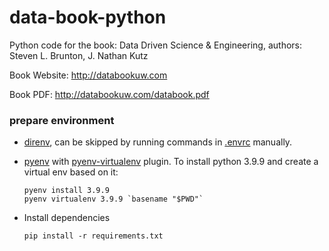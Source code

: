 # data-book-python
Python code for the book: Data Driven Science &amp; Engineering, authors:  Steven L. Brunton, J. Nathan Kutz

Book Website: http://databookuw.com

Book PDF: http://databookuw.com/databook.pdf

### prepare environment

- [direnv](https://direnv.net/), can be skipped by running commands in [.envrc](.envrc) manually.

- [pyenv](https://github.com/pyenv/pyenv) with [pyenv-virtualenv](https://github.com/pyenv/pyenv-virtualenv) plugin. To install python 3.9.9 and create a virtual env based on it:
    ```
    pyenv install 3.9.9
    pyenv virtualenv 3.9.9 `basename "$PWD"`
    ```

- Install dependencies
    ```
    pip install -r requirements.txt
    ```